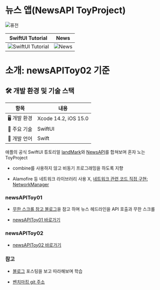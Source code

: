 # 뉴스 앱(NewsAPI ToyProject)

![퓨전](https://cdn.eyesmag.com/wp-content/uploads/2017/12/28144328/adidas-x-dragonball-z-collaboration-rumor-main.gif)

| SwiftUI Tutorial                                                                                                                                    | News                                                                                                   |
| --------------------------------------------------------------------------------------------------------------------------------------------------- | ------------------------------------------------------------------------------------------------------ |
| ![SwiftUI Tutorial](https://github.com/BOLTB0X/NewsAPIToyProject/blob/main/gif/%EA%B3%B5%EC%8B%9D%ED%8A%9C%ED%86%A0%EB%A6%AC%EC%96%BC.gif?raw=true) | ![News](https://github.com/BOLTB0X/NewsAPIToyProject/blob/main/02gif/%EB%A9%94%EC%9D%B83.gif?raw=true) |

# 소개: newsAPIToy02 기준

## 🛠 개발 환경 및 기술 스택

| 항목         | 내용                 |
| ------------ | -------------------- |
| 🖥 개발 환경  | Xcode 14.2, iOS 15.0 |
| 🚀 주요 기술 | SwiftUI              |
| 📝 개발 언어 | Swift                |

애플의 공식 SwiftUI 튜토리얼 [landMark](https://github.com/BOLTB0X/SwiftUI_Tutorials)와 [NewsAPI](https://newsapi.org)를 합쳐보며 혼자 노는 ToyProject

- combine를 사용하지 않고 비동기 프로그래밍을 하도록 지향

- Alamofire 등 네트워크 라이브러리 사용 X, [네트워크 관련 코드 직접 구현: NetworkManager](https://github.com/BOLTB0X/NewsAPIToyProject/blob/main/newsAPIToy02/01newsAPIToyApp%20/newsAPIToyApp/Models/NetworkManager.swift)
  <br/>

### newsAPIToy01

- [무한 스크롤 참고 블로그](https://codekodo.tistory.com/207)을 참고 하며 뉴스 헤드라인을 API 호출과 무한 스크롤

- [newsAPIToy01 바로가기](https://github.com/BOLTB0X/NewsAPIToyProject/tree/main/newsAPIToy01)

### newsAPIToy02

- [newsAPIToy02 바로가기](https://github.com/BOLTB0X/NewsAPIToyProject/tree/main/newsAPIToy02)

### 참고

- [블로그](https://ggasoon2.tistory.com/9) 포스팅을 보고 따라해보며 학습

- [벤치마킹 git 주소](https://github.com/BOLTB0X/NewsAPIToyProject/tree/main/Benchmarking%20Project/newsArticle)
